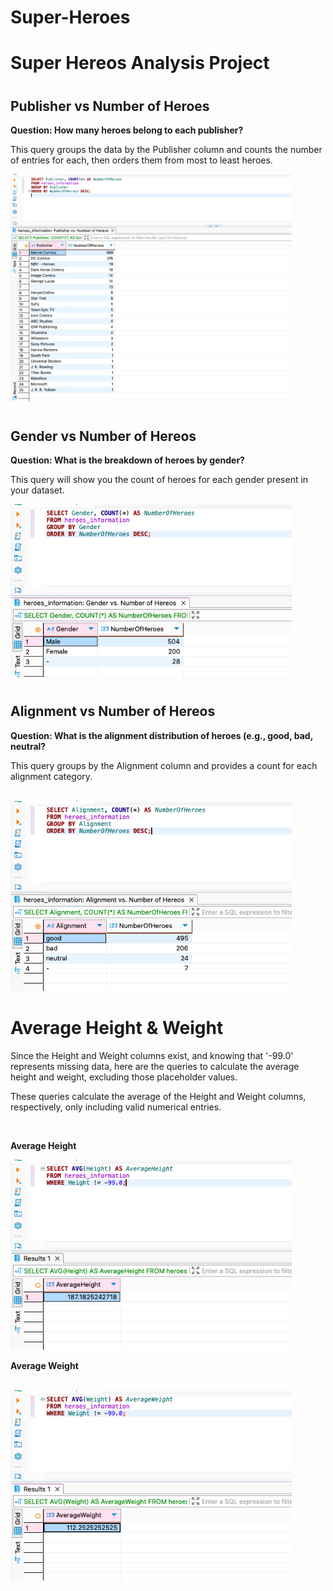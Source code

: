 # Super-Heroes


<h1>Super Hereos Analysis Project</h1>
<h1></h1>


<h2>Publisher vs Number of Heroes</h2>

<b>Question: How many heroes belong to each publisher?</b>

This query groups the data by the Publisher column and counts the number of entries for each, then orders them from most to least heroes.
<br>

<img src="https://github.com/LashawnFofung/Super-Heroes-Analysis-Project/blob/main/Images/Publisher%20vs%20Number%20of%20Hereos.png" width="450" alt=“Publisher”>
  


<h1></h1>

<h2>Gender vs Number of Hereos</h2>

<b>Question: What is the breakdown of heroes by gender?</b>

This query will show you the count of heroes for each gender present in your dataset.
<br>

<img src="https://github.com/LashawnFofung/Super-Heroes-Analysis-Project/blob/main/Images/Gender%20vs%20Number%20Of%20Hereos.png" width="450" alt=“Gender”>

<h1></h1>

<h2>Alignment vs Number of Hereos</h2>

<b>Question: What is the alignment distribution of heroes (e.g., good, bad, neutral?</b>

This query groups by the Alignment column and provides a count for each alignment category.

<br>

<img src="https://github.com/LashawnFofung/Super-Heroes-Analysis-Project/blob/main/Images/Alignment%20vs%20Number%20of%20Hereos.png" width="450" alt="Alignment">

<h1></h1>

<h1>Average Height & Weight</h1>

Since the Height and Weight columns exist, and knowing that '-99.0' represents missing data, here are the queries to calculate the average height and weight, excluding those placeholder values.

These queries calculate the average of the Height and Weight columns, respectively, only including valid numerical entries.

<br>

<b>Average Height</b>

<img src="https://github.com/LashawnFofung/Super-Heroes-Analysis-Project/blob/main/Images/Average%20Height.png" width="450" alt="Average Height">

<br>

<b>Average Weight</b>

<br>

<img src="https://github.com/LashawnFofung/Super-Heroes-Analysis-Project/blob/main/Images/Average%20Weight.png" width="450" alt="Average Weight">

<h1></h1>

